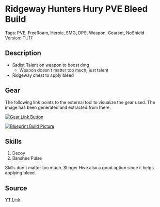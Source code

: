 # Ridgeway Hunters Hury PVE Bleed Build

Tags: PVE, FreeRoam, Heroic, SMG, DPS, Weapon, Gearset, NoShield  
Version: TU17

## Description

* Sadist Talent on weapon to boost dmg
  * Weapon doesn't matter too much, just talent
* Ridgeway chest to apply bleed

## Gear

The following link points to the external tool to visualize the gear used.
The image has been generated and extracted from there.

[![Gear Link Button]({{site.baseurl}}/assets/images/gear-button.png)](https://mxswat.github.io/mx-division-builds/#/CwBgtAzG4Exn5HWU10BcECM9Jh3DAiiWousABy5QH5bFmkrpZRSzNPcXge7cupTAE484HIKkYi4YPADs+Qn3AL+qdNJ7au6AGxA)

[![Blueprint Build Picture]({{site.baseurl}}/assets/images/Ridgeway-Hunters-Hury-PVE-Bleed-Build.png)]({{site.baseurl}}/assets/images/Ridgeway-Hunters-Hury-PVE-Bleed-Build.png)

## Skills

1. Decoy
2. Banshee Pulse

Skills don't matter too much.
Stinger Hive also a good option since it helps applying bleed.

## Source

[YT Link](https://youtu.be/1ABYHIZfOpw)
